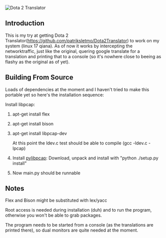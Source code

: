![Dota 2 Translator](http://i.imgur.com/9yz2hyY.png)

## Introduction

This is my try at getting Dota 2 Translator(https://github.com/patriksletmo/Dota2Translator) to work on my system (linux 17 qiana). As of now it works by intercepting the networktraffic, just like the original, quering google translate for a translation and printing that to a console (so it's nowhere close to beeing as flashy as the original as of yet). 

## Building From Source

Loads of dependencies at the moment and I haven't tried to make this portable yet so here's the installation sequence:

Install libpcap:
1. apt-get install flex
2. apt-get install bison
3. apt-get install libpcap-dev
   
   At this point the ldev.c test should be able to compile (gcc -ldev.c -lpcap)

4. Install [pylibpcap](http://sourceforge.net/projects/pylibpcap/):
   Download, unpack and install with "python ./setup.py install"

5. Now main.py should be runnable

## Notes
Flex and Bison might be substituted with lex/yacc

Root access is needed during installation (duh) and to run the program, otherwise you won't be able to grab packages.

The program needs to be started from a console (as the translations are printed there), so dual monitors are quite needed at the moment.
